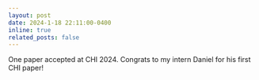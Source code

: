 ```yaml
---
layout: post
date: 2024-1-18 22:11:00-0400
inline: true
related_posts: false
---
```

One paper accepted at CHI 2024. Congrats to my intern Daniel for his first CHI paper!